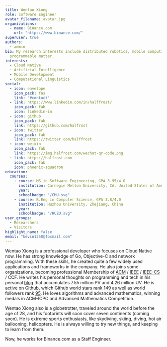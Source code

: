 ```yaml
---
title: Wentao Xiong
role: Software Engineer
avatar_filename: avatar.jpg
organizations:
  - name: Binance.com
    url: "https://www.binance.com/"
superuser: true
authors:
  - admin
bio: My research interests include distributed robotics, mobile computing and
  programmable matter.
interests:
  - Cloud Native
  - Artificial Intelligence
  - Mobile Development
  - Computational Linguistics
social:
  - icon: envelope
    icon_pack: fas
    link: "#contact"
  - link: https://www.linkedin.com/in/halffrost/
    icon_pack: fab
    icon: linkedin-in
  - icon: github
    icon_pack: fab
    link: https://github.com/halfrost
  - icon: twitter
    icon_pack: fab
    link: https://twitter.com/halffrost
  - icon: weixin
    icon_pack: fab
    link: https://img.halfrost.com/wechat-qr-code.png
  - link: https://halfrost.com
    icon_pack: fab
    icon: phoenix-squadron
education:
  courses:
    - course: MS in Software Engineering, GPA 3.95/4.0
      institution: Carnegie Mellon University, CA, United States of America
      year:
      schoolbadge: "/CMU.svg"
    - course: B.Eng in Computer Science, GPA 3.8/4.0
      institution: Huzhou University, Zhejiang, China
      year:
      schoolbadge: "/HUZU.svg"
user_groups:
  - Researchers
  - Visitors
highlight_name: false
email: "kevin1258@foxmail.com"
---
```


Wentao Xiong is a professional developer who focuses on Cloud Native now. He has strong knowledge of Go, Objective-C and network programming. With these skills, he created quite a few widely used applications and frameworks in the company. He also joins [](https://www.acm.org/)some organizations, becoming professional Membership of [ACM](https://img.halfrost.com/certificate/ACM_memcert0104000A02030A_00.pdf) / [IEEE](https://img.halfrost.com/certificate/IEEE_MEM500_97002879.pdf) / [IEEE-CS](https://img.halfrost.com/certificate/IEEE_CS_MEMC016_97002879.pdf) / CCF. He writes his personal thoughts on programming and tech in his personal [blog](https://halfrost.com) that accumulates 7.55 million PV and 4.26 million UV. He is active on Github, which Github world stars rank [149](https://gitstar-ranking.com/halfrost) as well as world followers rank [95](https://wangchujiang.com/github-rank/). He loves algorithms and advanced mathematics, winning medals in ACM-ICPC and Advanced Mathematics Competition.

Wentao Xiong also is a globetrotter, traveled around the world before the age of 28, and his footprints will soon cover seven continents (coming soon). He is extreme sports enthusiasts, like skydiving, skiing, diving, hot air ballooning, helicopters. He is always willing to try new things, and keeping to learn from them.

Now, he works for Binance.com as a Staff Engineer.
